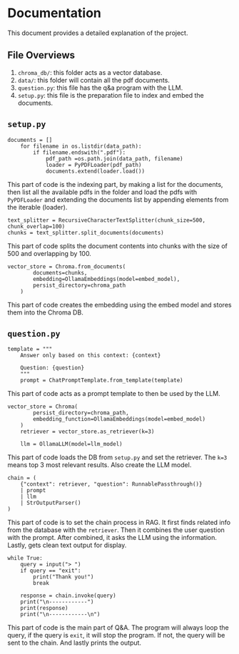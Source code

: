 # Documentation
This document provides a detailed explanation of the project.

## File Overviews
1. ```chroma_db/```: this folder acts as a vector database.
2. ```data/```: this folder will contain all the pdf documents.
3. ```question.py```: this file has the q&a program with the LLM.
4. ```setup.py```: this file is the preparation file to index and embed the documents.

## ```setup.py```
```
documents = []
    for filename in os.listdir(data_path):
        if filename.endswith(".pdf"):
            pdf_path =os.path.join(data_path, filename)
            loader = PyPDFLoader(pdf_path)
            documents.extend(loader.load())
```
This part of code is the indexing part, by making a list for the documents, then list all the available pdfs in the folder and load the pdfs with ```PyPDFLoader``` and extending the documents list by appending elements from the iterable (loader).

```
text_splitter = RecursiveCharacterTextSplitter(chunk_size=500, chunk_overlap=100)
chunks = text_splitter.split_documents(documents)
```
This part of code splits the document contents into chunks with the size of 500 and overlapping by 100.

```
vector_store = Chroma.from_documents(
        documents=chunks,
        embedding=OllamaEmbeddings(model=embed_model),
        persist_directory=chroma_path
    )
```
This part of code creates the embedding using the embed model and stores them into the Chroma DB.

## ```question.py```
```
template = """
    Answer only based on this context: {context}
    
    Question: {question}
    """
    prompt = ChatPromptTemplate.from_template(template)
```
This part of code acts as a prompt template to then be used by the LLM.
```
vector_store = Chroma(
        persist_directory=chroma_path,
        embedding_function=OllamaEmbeddings(model=embed_model)
    )
    retriever = vector_store.as_retriever(k=3)

    llm = OllamaLLM(model=llm_model)
```
This part of code loads the DB from ```setup.py``` and set the retriever. The ```k=3``` means top 3 most relevant results. Also create the LLM model.
```
chain = (
    {"context": retriever, "question": RunnablePassthrough()}
    | prompt
    | llm
    | StrOutputParser()
)
```
This part of code is to set the chain process in RAG. It first finds related info from the database with the ```retriever```. Then it combines the user question with the prompt. After combined, it asks the LLM using the information. Lastly, gets clean text output for display.
```
while True:
    query = input("> ")
    if query == "exit":
        print("Thank you!")
        break

    response = chain.invoke(query)
    print("\n------------")
    print(response)
    print("\n------------\n")
```
This part of code is the main part of Q&A. The program will always loop the query, if the query is ```exit```, it will stop the program. If not, the query will be sent to the chain. And lastly prints the output.